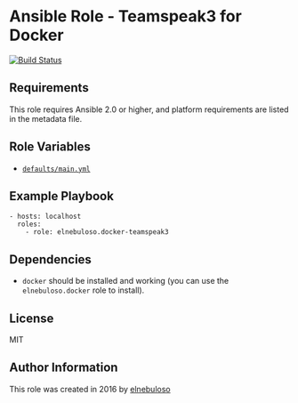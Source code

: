 # Ansible Role - Teamspeak3 for Docker

[![Build Status](https://travis-ci.org/elnebuloso/ansible-role-docker-teamspeak3.svg?branch=master)](https://travis-ci.org/elnebuloso/ansible-role-docker-teamspeak3)

## Requirements

This role requires Ansible 2.0 or higher, and platform requirements are listed in the metadata file.

## Role Variables

- [`defaults/main.yml`](https://github.com/elnebuloso/ansible-role-docker-teamspeak3/blob/master/defaults/main.yml)

## Example Playbook

```
- hosts: localhost
  roles:
    - role: elnebuloso.docker-teamspeak3
```

## Dependencies

- `docker` should be installed and working (you can use the `elnebuloso.docker` role to install).

##  License

MIT

##  Author Information

This role was created in 2016 by [elnebuloso](https://github.com/elnebuloso/)